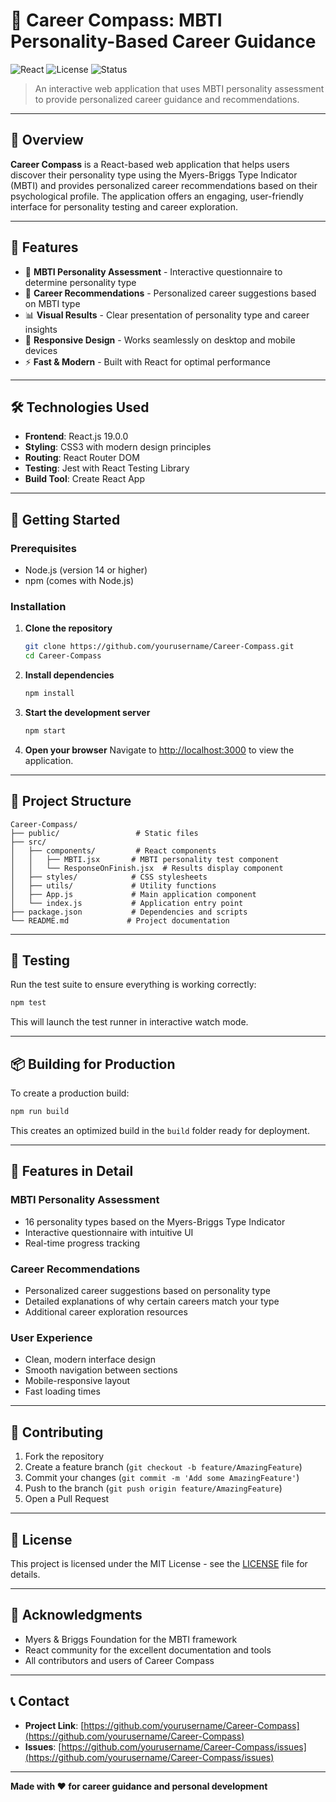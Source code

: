 # 🎯 Career Compass: MBTI Personality-Based Career Guidance

![React](https://img.shields.io/badge/React-19.0.0-blue)
![License](https://img.shields.io/badge/license-MIT-green)
![Status](https://img.shields.io/badge/status-Active-brightgreen)

> An interactive web application that uses MBTI personality assessment to provide personalized career guidance and recommendations.

---

## 📌 Overview

**Career Compass** is a React-based web application that helps users discover their personality type using the Myers-Briggs Type Indicator (MBTI) and provides personalized career recommendations based on their psychological profile. The application offers an engaging, user-friendly interface for personality testing and career exploration.

---

## 🚀 Features

- 🧠 **MBTI Personality Assessment** - Interactive questionnaire to determine personality type
- 🎯 **Career Recommendations** - Personalized career suggestions based on MBTI type
- 📊 **Visual Results** - Clear presentation of personality type and career insights
- 📱 **Responsive Design** - Works seamlessly on desktop and mobile devices
- ⚡ **Fast & Modern** - Built with React for optimal performance

---

## 🛠️ Technologies Used

- **Frontend**: React.js 19.0.0
- **Styling**: CSS3 with modern design principles
- **Routing**: React Router DOM
- **Testing**: Jest with React Testing Library
- **Build Tool**: Create React App

---

## 🚀 Getting Started

### Prerequisites

- Node.js (version 14 or higher)
- npm (comes with Node.js)

### Installation

1. **Clone the repository**
   ```bash
   git clone https://github.com/yourusername/Career-Compass.git
   cd Career-Compass
   ```

2. **Install dependencies**
   ```bash
   npm install
   ```

3. **Start the development server**
   ```bash
   npm start
   ```

4. **Open your browser**
   Navigate to [http://localhost:3000](http://localhost:3000) to view the application.

---

## 📁 Project Structure

```
Career-Compass/
├── public/                 # Static files
├── src/
│   ├── components/         # React components
│   │   ├── MBTI.jsx       # MBTI personality test component
│   │   └── ResponseOnFinish.jsx  # Results display component
│   ├── styles/            # CSS stylesheets
│   ├── utils/             # Utility functions
│   ├── App.js             # Main application component
│   └── index.js           # Application entry point
├── package.json           # Dependencies and scripts
└── README.md             # Project documentation
```

---

## 🧪 Testing

Run the test suite to ensure everything is working correctly:

```bash
npm test
```

This will launch the test runner in interactive watch mode.

---

## 📦 Building for Production

To create a production build:

```bash
npm run build
```

This creates an optimized build in the `build` folder ready for deployment.

---

## 🎨 Features in Detail

### MBTI Personality Assessment
- 16 personality types based on the Myers-Briggs Type Indicator
- Interactive questionnaire with intuitive UI
- Real-time progress tracking

### Career Recommendations
- Personalized career suggestions based on personality type
- Detailed explanations of why certain careers match your type
- Additional career exploration resources

### User Experience
- Clean, modern interface design
- Smooth navigation between sections
- Mobile-responsive layout
- Fast loading times

---

## 🤝 Contributing

1. Fork the repository
2. Create a feature branch (`git checkout -b feature/AmazingFeature`)
3. Commit your changes (`git commit -m 'Add some AmazingFeature'`)
4. Push to the branch (`git push origin feature/AmazingFeature`)
5. Open a Pull Request

---

## 📄 License

This project is licensed under the MIT License - see the [LICENSE](LICENSE) file for details.

---

## 🙏 Acknowledgments

- Myers & Briggs Foundation for the MBTI framework
- React community for the excellent documentation and tools
- All contributors and users of Career Compass

---

## 📞 Contact

- **Project Link**: [https://github.com/yourusername/Career-Compass](https://github.com/yourusername/Career-Compass)
- **Issues**: [https://github.com/yourusername/Career-Compass/issues](https://github.com/yourusername/Career-Compass/issues)

---

**Made with ❤️ for career guidance and personal development**
